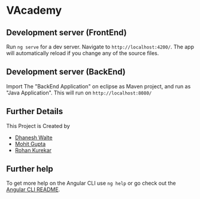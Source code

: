 # VAcademy

## Development server (FrontEnd)

Run `ng serve` for a dev server. Navigate to `http://localhost:4200/`. The app will automatically reload if you change any of the source files.

## Development server (BackEnd)

Import The "BackEnd Application" on eclipse as Maven project, and run as "Java Application". This will run on `http://localhost:8080/`

## Further Details

This Project is Created by 

<ul>
	<li><a href="https://github.com/Dhanesh75">Dhanesh Walte</a></li>
	<li><a href="https://github.com/Mohitgupta943">Mohit Gupta</a></li>
	<li><a href="https://github.com/rohankurekar">Rohan Kurekar</a></li>
</ul>

## Further help

To get more help on the Angular CLI use `ng help` or go check out the [Angular CLI README](https://github.com/angular/angular-cli/blob/master/README.md).
